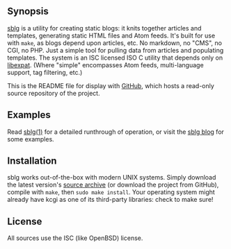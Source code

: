 ## Synopsis

[sblg](http://kristaps.bsd.lv/sblg) is a utility for
creating static blogs: it knits together articles and templates,
generating static HTML files and Atom feeds.
It's built for use with `make`, as blogs depend upon articles, etc. 
No markdown, no "CMS", no CGI, no PHP. Just a simple tool for pulling
data from articles and populating templates. 
The system is an ISC licensed ISO C utility that depends only on
[libexpat](http://expat.sourceforge.net/). 
(Where "simple" encompasses Atom feeds, multi-language support, tag
filtering, etc.) 

This is the README file for display with
[GitHub](https://www.github.com), which hosts a read-only source
repository of the project. 

## Examples

Read [sblg(1)](http://kristaps.bsd.lv/sblg/sblg.1.html) for a detailed
runthrough of operation, or visit the
[sblg blog](http://kristaps.bsd.lv/sblg/index.html#blog) for some
examples.

## Installation

sblg works out-of-the-box with modern UNIX systems.
Simply download the latest version's [source
archive](http://kristaps.bsd.lv/sblg/snapshots/sblg.tar.gz) (or download
the project from GitHub), compile with `make`, then `sudo make install`.
Your operating system might already have kcgi as one of its third-party
libraries: check to make sure!

## License

All sources use the ISC (like OpenBSD) license.
